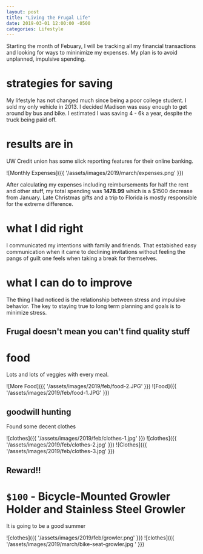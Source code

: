 ```yaml
---
layout: post
title: "Living the Frugal Life"
date: 2019-03-01 12:00:00 -0500
categories: Lifestyle
---
```


Starting the month of Febuary, I will be tracking all my financial transactions and looking for ways to mininimize my expenses. My plan is to avoid unplanned, impulsive spending.

# strategies for saving
My lifestyle has not changed much since being a poor college student. I sold my only vehicle in 2013. I decided Madison was easy enough to get around by bus and bike. I estimated I was saving 4 - 6k a year, despite the truck being paid off. 

# results are in

UW Credit union has some slick reporting features for their online banking.

![Monthly Expenses]({{ '/assets/images/2019/march/expenses.png' }})

After calculating my expenses including reimbursements for half the rent and other stuff, my total spending was **1478.99** which is a $1500 decrease from January. Late Christmas gifts and a trip to Florida is mostly responsible for the extreme difference.

# what I did right
I communicated my intentions with family and friends. That estabished easy communication when it came to declining invitations without feeling the pangs of guilt one feels when taking a break for themselves.

# what I can do to improve
The thing I had noticed is the relationship between stress and impulsive behavior. The key to staying true to long term planning and goals is to minimize stress.

## Frugal doesn't mean you can't find quality stuff 

# food 
 
Lots and lots of veggies with every meal.

![More Food]({{ '/assets/images/2019/feb/food-2.JPG' }}) ![Food]({{ '/assets/images/2019/feb/food-1.JPG' }})


## goodwill hunting

Found some decent clothes 

![clothes]({{ '/assets/images/2019/feb/clothes-1.jpg' }}) ![clothes]({{ '/assets/images/2019/feb/clothes-2.jpg' }}) ![Clothes]({{ '/assets/images/2019/feb/clothes-3.jpg' }})

## Reward!!

# `$100` - Bicycle-Mounted Growler Holder and Stainless Steel Growler  

It is going to be a good summer

![clothes]({{ '/assets/images/2019/feb/growler.png' }})
![clothes]({{ '/assets/images/2019/march/bike-seat-growler.jpg
' }})





